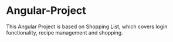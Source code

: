 # Angular-Project
This Angular Project is based on Shopping List, which covers login functionality, recipe management and shopping. 
